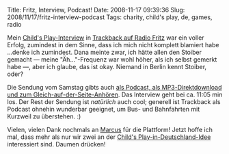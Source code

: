 Title: Fritz, Interview, Podcast!
Date: 2008-11-17 09:39:36
Slug: 2008/11/17/fritz-interview-podcast
Tags: charity, child's play, de, games, radio


Mein [Child's Play-Interview][1] in [Trackback auf Radio Fritz][2] war ein
voller Erfolg, zumindest in dem Sinne, dass ich mich nicht komplett blamiert
habe …denke ich zumindest. Dana meinte zwar, ich hätte allen den Stoiber
gemacht — meine "Äh…"-Frequenz war wohl höher, als ich selbst gemerkt habe —,
aber ich glaube, das ist okay. Niemand in Berlin kennt Stoiber, oder?

Die Sendung vom Samstag gibts auch [als Podcast, als MP3-Direktdownload und
zum Gleich-auf-der-Seite-Anhören][3]. Das Interview geht bei ca. 11:05 min
los. Der Rest der Sendung ist _natürlich_ auch cool; generell ist Trackback
als Podcast ohnehin wunderbar geeignet, um Bus- und Bahnfahrten mit Kurzweil
zu überstehen. :)

Vielen, vielen Dank nochmals an [Marcus][4] für die Plattform! Jetzt hoffe ich
mal, dass mehr als nur wir zwei an der [Child's Play-in-Deutschland-Idee][5]
interessiert sind. Daumen drücken!

   [1]: http://carlo.zottmann.org/2008/11/14/childs-play-in-deutschland-update/
   [2]: http://trackback.fritz.de/
   [3]: http://trackback.fritz.de/2008/11/16/trb-103-childs-play-horror-wpa-wow-bp/
   [4]: http://twitter.com/monoxyd
   [5]: http://carlo.zottmann.org/2008/11/11/childs-play-2008-deutschland/
